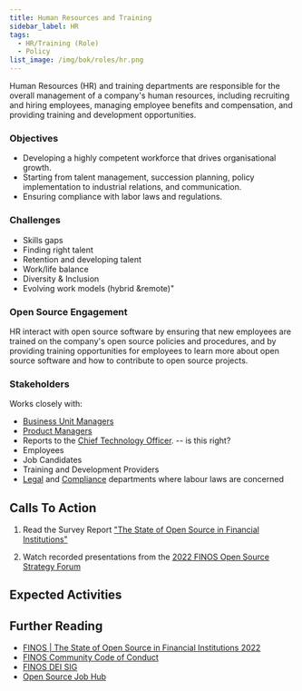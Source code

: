 ```yaml
---
title: Human Resources and Training
sidebar_label: HR
tags:
  - HR/Training (Role)
  - Policy
list_image: /img/bok/roles/hr.png
---
```


<BoxOut title="Human Resources / Training" image="/img/bok/roles/hr.png">

Human Resources (HR) and training departments are responsible for the overall management of a company's human resources, including recruiting and hiring employees, managing employee benefits and compensation, and providing training and development opportunities.

### Objectives

- Developing a highly competent workforce that drives organisational growth.
- Starting from talent management, succession planning, policy implementation to industrial relations, and communication. 
- Ensuring compliance with labor laws and regulations.

### Challenges

- Skills gaps
- Finding right talent
- Retention and developing talent        
- Work/life balance             
- Diversity & Inclusion     
- Evolving work models (hybrid &remote)"

### Open Source Engagement

HR interact with open source software by ensuring that new employees are trained on the company's open source policies and procedures, and by providing training opportunities for employees to learn more about open source software and how to contribute to open source projects.

### Stakeholders

Works closely with:

- [Business Unit Managers](Line-Of-Business)
- [Product Managers](Product-Manager)
- Reports to the [Chief Technology Officer](CTO).  -- is this right?
- Employees
- Job Candidates
- Training and Development Providers
- [Legal](Legal) and [Compliance](Compliance) departments where labour laws are concerned

</BoxOut>

## Calls To Action

1. Read the Survey Report ["The State of Open Source in Financial Institutions"](https://www.finos.org/state-of-open-source-in-financial-services-2022)

2. Watch recorded presentations from the [2022 FINOS Open Source Strategy Forum](https://resources.finos.org/znglist/osff-new-york-2022/?c=cG9zdDo5OTA5MTk=)

## Expected Activities

<BokTagList tag="HR/Training (Role)" filter="Activities" />

## Further Reading

- [FINOS | The State of Open Source in Financial Institutions 2022](https://www.finos.org/state-of-open-source-in-financial-services-2022)
- [FINOS Community Code of Conduct](https://www.finos.org/code-of-conduct)
- [FINOS DEI SIG](https://github.com/finos/DEI-SIG)
- [Open Source Job Hub](https://www.linux-magazine.com/)